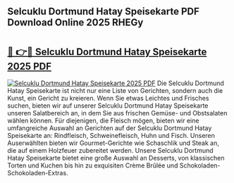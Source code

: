 ## Selcuklu Dortmund Hatay Speisekarte PDF Download Online 2025 RHEGy

# <h2><a href="http://gcdrhr.nevu.top/?p=Selcuklu+Dortmund+Hatay+Speisekarte">🔗 👉🔴 Selcuklu Dortmund Hatay Speisekarte 2025 PDF</a></h2>

[![Selcuklu Dortmund Hatay Speisekarte 2025 PDF](https://i.imgur.com/dBaPXMq.png)](http://gcdrhr.nevu.top/?p=Selcuklu+Dortmund+Hatay+Speisekarte)
Die Selcuklu Dortmund Hatay Speisekarte ist nicht nur eine Liste von Gerichten, sondern auch die Kunst, ein Gericht zu kreieren. Wenn Sie etwas Leichtes und Frisches suchen, bieten wir auf unserer Selcuklu Dortmund Hatay Speisekarte unseren Salatbereich an, in dem Sie aus frischen Gemüse- und Obstsalaten wählen können. Für diejenigen, die Fleisch mögen, bieten wir eine umfangreiche Auswahl an Gerichten auf der Selcuklu Dortmund Hatay Speisekarte an: Rindfleisch, Schweinefleisch, Huhn und Fisch. Unseren Auserwählten bieten wir Gourmet-Gerichte wie Schaschlik und Steak an, die auf einem Holzfeuer zubereitet werden. Unsere Selcuklu Dortmund Hatay Speisekarte bietet eine große Auswahl an Desserts, von klassischen Torten und Kuchen bis hin zu exquisiten Crème Brûlée und Schokoladen-Schokoladen-Extras.
